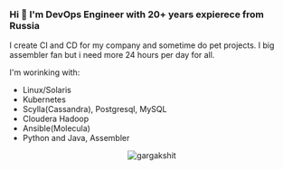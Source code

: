 ### Hi 👋 I'm DevOps Engineer with 20+ years expierece from Russia
I create CI and CD for my company and sometime do pet projects. I big assembler fan but i need more 24 hours per day for all.

I'm worinking with: 
- Linux/Solaris
- Kubernetes
- Scylla(Cassandra), Postgresql, MySQL
- Cloudera Hadoop
- Ansible(Molecula)
- Python and Java, Assembler


<p align="center"><img src="https://github-readme-stats-five-lyart.vercel.app/api?username=bearchik&show_icons=true" alt="gargakshit" /> </p>
